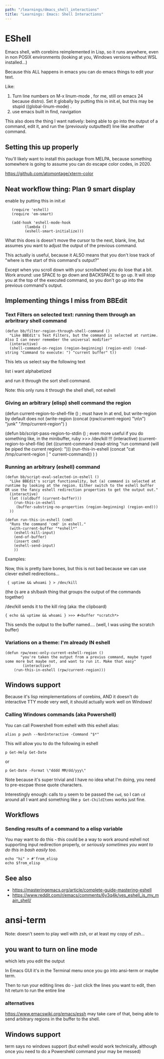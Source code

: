 ```yaml
---
path: "/learnings/dmacs_shell_interactions"
title: "Learnings: Emacs: Shell Interactions"
---
```



# EShell

Emacs shell, with corebins reimplemented in Lisp, so it runs anywhere, even in non POSIX environments (looking at you, Windows versions without WSL installed...)

Because this ALL happens in emacs you can do emacs things to edit your text.

Like:

  1. Turn line numbers on M-x linum-mode , for me, still on emacs 24 because distro). Set it globally by putting this in init.el, but this may be stupid ((global-linum-mode) .
  2. use emacs built in find, navigation

This also does the thing I want natively: being able to go into the output of a command, edit it, and run the (previously outputted!) line like another command.

## Setting this up properly

You'll likely want to install this package from MELPA, because something somewhere is going to assume you can do escape color codes, in 2020.

https://github.com/atomontage/xterm-color


## Neat workflow thing: Plan 9 smart display

enable by putting this in init.el

       (require 'eshell)
       (require 'em-smart)

       (add-hook 'eshell-mode-hook
       		 (lambda ()
    		 (eshell-smart-initialize)))

What this does is doesn't move the cursor to the next, blank, line, but assumes you want to adjust the output of the previous command.

This actually is useful, because it ALSO means that you don't lose track of "where is the start of this command's output?"

Except when you scroll down with your scrollwheel you do lose that a bit. Work around: use SPACE to go down and BACKSPACE to go up. It will stop you at the top of the executed command, so you don't go up into the previous command's output.

## Implementing things I miss from BBEdit

### Text Filters on selected text: running them through an arbritrary shell command

	(defun bb/filter-region-through-shell-command ()
	  "Like BBEdit's Text Filters, but the command is selected at runtime. Also I can never remember the universal modifier"
	  (interactive)
	  (shell-command-on-region (region-beginning) (region-end) (read-string "Command to execute: ") "current buffer" t))

This lets us select say the following text

list
i
want
alphabetized

and run it through the sort shell command.

Note: this only runs it through the shell shell, not eshell

### Giving an arbitrary (elisp) shell command the region

(defun current-region-to-shell-file ()
    ; must have ln at end, but write-region by default does not
    (write-region
         (concat (rpw/current-region) "\n\n")
	 "junk"
	 "/tmp/current-region")
)


(defun bb/script-pass-region-to-stdin ()
  ; even more useful if you do something like, in the minibuffer, ruby >>> /dev/kill !!!
  (interactive)
  (current-region-to-shell-file)
  (let ((current-command (read-string "run command (will be piped the current region): ")))
    (run-this-in-eshell (concat "cat /tmp/current-region | " current-command))
  )
)

### Running an arbitrary (eshell) command

	(defun bb/script-eval-selected-in-eshell ()
	  "Like BBEdit's script functionality, but (a) command is selected at runtime by looking at the region. Either switch to the eshell buffer OR use the fancy eshell redirection properties to get the output out."
	  (interactive)
	  (let ((oldbuff (current-buffer))) 
	    (run-this-in-eshell
	     (buffer-substring-no-properties (region-beginning) (region-end)))
	  ))

	(defun run-this-in-eshell (cmd)
	  "Runs the command 'cmd' in eshell."
	  (with-current-buffer "*eshell*"
	    (eshell-kill-input)
	    (end-of-buffer)
	    (insert cmd)
	    (eshell-send-input)
	    ))

Examples:

Now, this is pretty bare bones, but this is not bad because we can use clever eshell redirections...

     { uptime && whoami } > /dev/kill

(the {s are a sh/bash thing that groups the output of the commands together)

/dev/kill sends it to the kill ring (aka: the clipboard)

    { echo && uptime && whoami } >>> #<buffer *scratch*>

This sends the output to the buffer named.... (well, I was using the scratch buffer)

### Variations on a theme: I'm already IN eshell

    (defun rpw/exec-only-current-eshell-region ()
    	   "you're taken the output from a previus command, maybe typed some more but maybe not, and want to run it. Make that easy"
    	    (interactive)
	    (run-this-in-eshell (rpw/current-region)))
     
## Windows support

Because it's lisp reimplementations of corebins, AND it doesn't do interactive TTY mode very well, it should actually work well on Windows!

### Calling Windows commands (aka Powershell)

You can call Powershell from eshell with this eshell alias:

    alias p pwsh --NonInteractive -Command "$*"

This will allow you to do the following in eshell

    p Get-Help Get-Date

or

    p Get-Date -Format \"dddd MM/dd/yyy\"

Note because it's super trivial and I have no idea what I'm doing, you need to pre-escpae those quote characters.

Interestingly enough: calls to `p` seem to be passed the `cwd`, so I can `cd` around all I want and something like `p Get-ChildItems` works just fine.

## Workflows

### Sending results of a command to a elisp variable

You may want to do this - this could be a way to work around eshell not supporting input redirection properly, or _seriously sometimes you want to do this in bash easily too_.

    echo "hi" > #'from_elisp
	echo $from_elisp
	

## See also

  * https://masteringemacs.org/article/complete-guide-mastering-eshell
  * https://www.reddit.com/r/emacs/comments/6y3q4k/yes_eshell_is_my_main_shell/


# ansi-term

Note: doesn't seem to play well with zsh, or at least my copy of zsh...

## you want to turn on line mode

which lets you edit the output

In Emacs GUI it's in the Terminal menu once you go into ansi-term or maybe term.

Then to run your editing lines do - just click the lines you want to edit, then hit return to run the entire line

### alternatives

https://www.emacswiki.org/emacs/essh may take care of that, being able to send arbitrary regions in the buffer to the shell.

## Windows support

term says no windows support (but eshell would work technically, although once you need to do a Powershekl command your may be messed)
